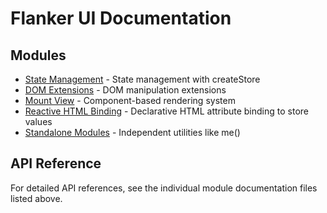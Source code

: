 # Flanker UI Documentation

## Modules

- [State Management](state-management.md) - State management with createStore
- [DOM Extensions](dom-extensions.md) - DOM manipulation extensions
- [Mount View](mount-view.md) - Component-based rendering system
- [Reactive HTML Binding](reactive.md) - Declarative HTML attribute binding to store values
- [Standalone Modules](standalone-modules.md) - Independent utilities like me()

## API Reference

For detailed API references, see the individual module documentation files listed above.